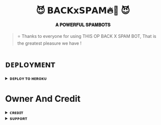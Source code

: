 <h1 align="center"><b>😈 𝗕𝗔𝗖𝗞𝘅𝗦𝗣𝗔𝗠🔥💫 😈</b></h1>

<h4 align="center"> 𝐀 𝐏𝐎𝐖𝐄𝐑𝐅𝐔𝐋 𝐒𝐏𝐀𝐌𝐁𝐎𝐓𝐒</h4>




> ⭐️ Thanks to everyone for using THIS OP BACK X SPAM BOT, That is the greatest pleasure we have !
    

# ᴅᴇᴘʟᴏʏᴍᴇɴᴛ


<details>
<summary><b>ᴅᴇᴘʟᴏʏ ᴛᴏ ʜᴇʀᴏᴋᴜ</b></summary>
<br>

[![Deploy](https://www.herokucdn.com/deploy/button.svg)](https://dashboard.heroku.com/new?template=//github.com/ERR0rMK/BACKxBOTFATHER )
  
</details>


# Owner And Credit


<details>
<summary><b>ᴄʀᴇᴅɪᴛ</b></summary>
<br>

</details>

<details>
<summary><b>sᴜᴘᴘᴏʀᴛ</b></summary>
<br>

# ꜱᴜᴘᴘᴏʀᴛ ✨
<a href="https://t.me/TheMKHackerX131"><img src="https://img.shields.io/badge/Join-Telegram%20Channel-red.svg?logo=Telegram"></a>

</details>
